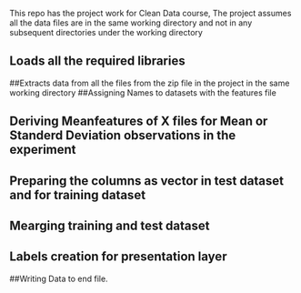 
This repo has the project work for Clean Data course, The project assumes all the data files are in the same working directory and not in any subsequent directories under the working directory

## Loads all the required libraries
##Extracts data from all the files from the zip file in the project in the same working directory
##Assigning Names to datasets with the features file
## Deriving Meanfeatures of X files for Mean or Standerd Deviation observations in the experiment

## Preparing the columns as vector in test dataset and for training dataset
## Mearging training and test dataset


## Labels creation for presentation layer
 
##Writing Data to end file.

